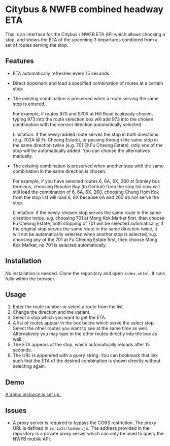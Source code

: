 # Citybus & NWFB combined headway ETA
This is an interface for the Citybus / NWFB ETA API which allows choosing a stop,
and shows the ETA of the upcoming 3 departures combined from a set of routes
serving the stop.

## Features
* ETA automatically refreshes every 15 seconds.

* Direct bookmark and load a specified combination of routes at a certain stop.

* The existing combination is preserved when a route serving the same stop is entered.

  For example, if routes 970 and 970X at Hill Road is already chosen,
  typing 973 into the route selection box will add 973 into the chosen combination
  with the correct direction automatically selected.
  
  Limitation: if the newly-added route serves the stop in both directions (e.g. 702A @ Fu Cheong Estate),
  or passing through the same stop in the same direction twice (e.g. 701 @ Fu Cheong Estate),
  only one of the stop will be automatically added. You can choose the alternatives manually.
  
* The existing combination is preserved when another stop with the same combination in the same direction is chosen.

  For example, if you have selected routes 6, 6A, 6X, 260 at Stanley bus terminus,
  choosing Repulse Bay (to Central) from the stop list now will still load the combination of 6, 6A, 6X, 260,
  choosing Chung Hom Kok from the stop list will load 6, 6X because 6A and 260 do not serve the stop.
  
  Limitation: if the newly-chosen stop serves the same route in the same direction twice,
  e.g. choosing 701 at Mong Kok Market first, then choose Fu Cheong Estate,
  both stopping of 701 will be selected automatically; if the original stop serves the same route
  in the same direction twice, it will not be automatically selected when another stop is selected,
  e.g. choosing any of the 701 at Fu Cheong Estate first, then choose Mong Kok Market, no 701 is selected automatically.


## Installation
No installation is needed. Clone the repository and open `index.xhtml`.
It runs fully within the browser.

## Usage
1. Enter the route number or select a route from the list.
2. Change the direction and the variant.
3. Select a stop which you want to get the ETA.
4. A list of routes appear in the box below which serve the select stop.
Select the other routes you want to see at the same time as well.
Alternatively you may type in the other routes directly into the box as well.
5. The ETA appears at the stop, which automatically reloads after 15 seconds.
6. The URL is appended with a query string. You can bookmark that link such that the ETA
of the desired combination is shown directly without selecting again.

## Demo
[A demo instance is set up.](https://miklcct.com/nwfb_eta)

## Issues
* A proxy server is required to bypass the CORS restriction.
The proxy URL is defined in `scripts/Common.js`.
The address provided in the repository is a private proxy server which can only be used to 
query the NWFB mobile API.